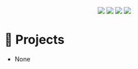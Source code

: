 <p align="center"> <img src="https://img.shields.io/badge/-Node.js-339933?style=for-the-badge&logo=nodedotjs&logoColor=white"/> <img src="https://img.shields.io/badge/-TypeScript-3178C6?style=for-the-badge&logo=typescript&logoColor=white"/> <img src="https://img.shields.io/badge/-JavaScript-F7DF1E?style=for-the-badge&logo=javascript&logoColor=black"/>  <img src="https://img.shields.io/badge/-Fastify-000000?style=for-the-badge&logo=fastify&logoColor=white"/> </p>

# 🚀 Projects
- None

